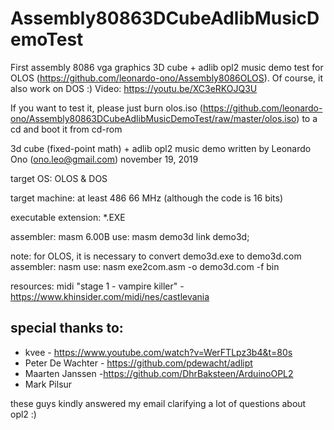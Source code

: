 # Assembly80863DCubeAdlibMusicDemoTest
First assembly 8086 vga graphics 3D cube + adlib opl2 music demo test for OLOS (https://github.com/leonardo-ono/Assembly8086OLOS). Of course, it also work on DOS :) Video: https://youtu.be/XC3eRKOJQ3U

If you want to test it, please just burn olos.iso (https://github.com/leonardo-ono/Assembly80863DCubeAdlibMusicDemoTest/raw/master/olos.iso) to a cd and boot it from cd-rom

3d cube (fixed-point math) + adlib opl2 music demo 
written by Leonardo Ono (ono.leo@gmail.com)
november 19, 2019

target OS: OLOS & DOS

target machine: at least 486 66 MHz (although the code is 16 bits)

executable extension: *.EXE

assembler: masm 6.00B
use: masm demo3d
     link demo3d;
     
note: for OLOS, it is necessary to convert demo3d.exe to demo3d.com
assembler: nasm
use: nasm exe2com.asm -o demo3d.com -f bin


resources:
midi "stage 1 - vampire killer" - https://www.khinsider.com/midi/nes/castlevania


special thanks to:
------------------
* kvee - https://www.youtube.com/watch?v=WerFTLpz3b4&t=80s
* Peter De Wachter - https://github.com/pdewacht/adlipt
* Maarten Janssen -https://github.com/DhrBaksteen/ArduinoOPL2
* Mark Pilsur

these guys kindly answered my email clarifying a lot of questions about opl2 :)
